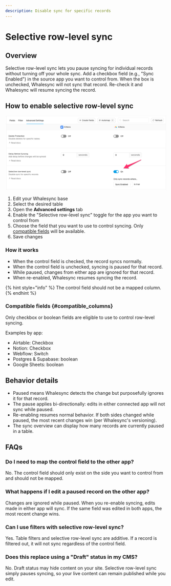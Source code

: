 ```yaml
---
description: Disable sync for specific records
---
```


# Selective row-level sync

## Overview

Selective row-level sync lets you pause syncing for individual records without turning off your whole sync. Add a checkbox field (e.g., "Sync Enabled") in the source app you want to control from. When the box is unchecked, Whalesync will not sync that record. Re-check it and Whalesync will resume syncing the record.

## How to enable selective row-level sync

![Selective Sync Interface](../../.gitbook/assets/selective-sync.png)

1. Edit your Whalesync base
2. Select the desired table
3. Open the **Advanced settings** tab
4. Enable the "Selective row-level sync" toggle for the app you want to control from
5. Choose the field that you want to use to control syncing. Only [compatible fields](#compatible_columns) will be available.
6. Save changes

### How it works

- When the control field is checked, the record syncs normally.
- When the control field is unchecked, syncing is paused for that record.
- While paused, changes from either app are ignored for that record.
- When re-enabled, Whalesync resumes syncing the record.

{% hint style="info" %}
The control field should not be a mapped column.
{% endhint %}

### Compatible fields {#compatible_columns}

Only checkbox or boolean fields are eligible to use to control row-level syncing.

Examples by app:

- Airtable: Checkbox
- Notion: Checkbox
- Webflow: Switch
- Postgres & Supabase: boolean
- Google Sheets: boolean

## Behavior details

- Paused means Whalesync detects the change but purposefully ignores it for that record.
- The pause applies bi-directionally: edits in either connected app will not sync while paused.
- Re-enabling resumes normal behavior. If both sides changed while paused, the most recent changes win (per Whalesync's versioning).
- The sync overview can display how many records are currently paused in a table.

## FAQs

### Do I need to map the control field to the other app?

No. The control field should only exist on the side you want to control from and should not be mapped.

### What happens if I edit a paused record on the other app?

Changes are ignored while paused. When you re-enable syncing, edits made in either app will sync. If the same field was edited in both apps, the most recent change wins.

### Can I use filters with selective row-level sync?

Yes. Table filters and selective row-level sync are additive. If a record is filtered out, it will not sync regardless of the control field.

### Does this replace using a "Draft" status in my CMS?

No. Draft status may hide content on your site. Selective row-level sync simply pauses syncing, so your live content can remain published while you edit.
